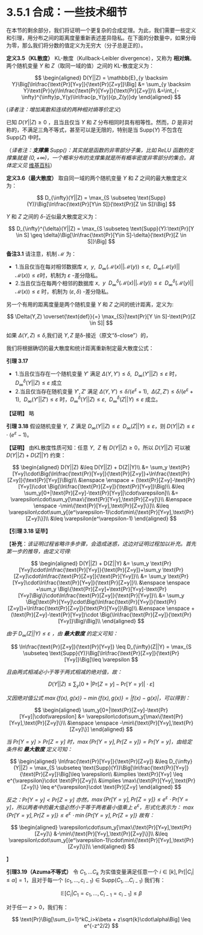 # 3.5.1 合成：一些技术细节

在本节的剩余部分，我们将证明一个更复杂的合成定理。为此，我们需要一些定义和引理，用分布之间的距离度量重新表述差异隐私。在下面的分数量中，如果分母为零，那么我们将分数的值定义为无穷大（分子总是正的）。

**定义3.5（KL散度）** KL-散度（Kullback-Leibler divergence），又称为 **相对熵**。两个随机变量 $Y$ 和 $Z$（取同一域的值）之间的 KL-散度定义为：

$$
\begin{aligned}
    D(Y||Z) = \mathbb{E}_{y \backsim Y}\Big[\ln\frac{\text{Pr}[Y=y]}{\text{Pr}[Z=y]}\Big] &= \sum_{y \backsim Y}\text{Pr}(y)\ln\frac{\text{Pr}[Y=y]}{\text{Pr}[Z=y]}\\
    &=\int_{-\infty}^{\infty}p_Y(y)\ln\frac{p_Y(y)}{p_Z(y)}dy
\end{aligned}
$$

(*译者注：增加离散和连续的两种相对熵等价定义*)

已知 $D(Y||Z)\geq 0$ ，且当且仅当 $Y$ 和 $Z$ 分布相同时具有相等性。然而，$D$ 是非对称的，不满足三角不等式，甚至可以是无限的，特别是当 $\text{Supp}(Y)$ 不包含在 $\text{Supp}(Z)$ 中时。

（*译者注：**支撑集**  $\text{Supp}()$：其实就是函数的非零部分子集，比如 ReLU 函数的支撑集就是 $(0, +\infty)$，一个概率分布的支撑集就是所有概率密度非零部分的集合。具体定义见* [维基百科](https://zh.wikipedia.org/wiki/%E6%94%AF%E6%92%91%E9%9B%86)）

**定义3.6（最大散度）** 取自同一域的两个随机变量 $Y$ 和 $Z$ 之间的最大散度定义为：

$$
D_{\infty}(Y||Z) = \max_{S \subseteq \text{Supp}(Y)}\Big[\ln\frac{\text{Pr}[Y\in S]}{\text{Pr}[Z \in S]}\Big]
$$

$Y$ 和 $Z$ 之间的 $\delta$-近似最大散度定义为：

$$
D_{\infty}^{\delta}(Y||Z) = \max_{S \subseteq \text{Supp}(Y):\text{Pr}[Y \in S] \geq \delta}\Big[\ln\frac{\text{Pr}[Y\in S]-\delta}{\text{Pr}[Z \in S]}\Big]
$$

**备注3.1** 请注意，机制 $\mathcal{M}$ 为：

- 1.当且仅当在每对相邻数据库 $x,\enspace y,\enspace D_{\infty}(\mathcal{M}(x)||\mathcal{M}(y)) \leq \varepsilon, \enspace D_{\infty}(\mathcal{M}(y)||\mathcal{M}(x)) \leq \varepsilon$时，机制为 $\varepsilon$ -差分隐私。
- 2.当且仅当在每两个相邻的数据库 $x,\enspace y \enspace D_{\infty}^{\delta}(\mathcal{M}(x)||\mathcal{M}(y)) \leq \varepsilon \enspace D_{\infty}^{\delta}(\mathcal{M}(y)||\mathcal{M}(x)) \leq \varepsilon$ 时，机制为 $(\varepsilon,\delta)$ -差分隐私。

另一个有用的距离度量是两个随机变量 $Y$ 和 $Z$ 之间的统计距离，定义为:

$$
\Delta(Y,Z) \overset{\text{def}}{=} \max_{S}|\text{Pr}[Y \in S]-\text{Pr}[Z \in S]|
$$

如果 $\Delta(Y,Z)\leq \delta$,我们说 $Y,Z$ 是δ-接近（原文“δ-close”）的，

我们将根据确切的最大散度和统计距离重新制定最大散度公式：

**引理 3.17**

- 1.当且仅当存在一个随机变量 $Y'$ 满足 $\Delta(Y,Y')\leq \delta,\enspace D_{\infty}(Y'||Z)\leq \varepsilon$ 时，$D_{\infty}^{\delta}(Y||Z)\leq \varepsilon$ 成立
- 2.当且仅当存在随机变量 $Y',Z'$ 满足 $\Delta(Y,Y')\leq \delta/(e^{\varepsilon}+1),\enspace\Delta(Z,Z')\leq \delta/(e^{\varepsilon}+1),\enspace D_{\infty}(Y'||Z')\leq \varepsilon$ 时，$D_{\infty}^{\delta}(Y||Z)\leq \varepsilon,\enspace D_{\infty}^{\delta}(Z||Y)\leq \varepsilon$ 成立。

**【证明】** 略

**引理 3.18** 假设随机变量 $Y,\enspace Z$ 满足 $D_{\infty}(Y||Z)\leq \varepsilon \enspace D_{\infty}(Z||Y)\leq \varepsilon$，则 $D(Y||Z)\leq \varepsilon\cdot(e^{\varepsilon}-1)$。

**【证明】** 由KL散度性质可知：任意 $Y,\enspace Z$ 有 $D(Y||Z)\geq0$，所以 $D(Y||Z)$ 可以被 $D(Y||Z) + D(Z||Y)$ 约束：

$$
\begin{aligned}
    D(Y||Z) &\leq D(Y||Z) + D(Z||Y)\\
    &= \sum_y \text{Pr}[Y=y]\cdot\Big(\ln\frac{\text{Pr}[Y=y]}{\text{Pr}[Z=y]}+\ln\frac{\text{Pr}[Z=y]}{\text{Pr}[Y=y]}\Big)\\
    &\enspace \enspace + (\text{Pr}[Z=y]-\text{Pr}[Y=y])\cdot \Big(\ln\frac{\text{Pr}[Z=y]}{\text{Pr}[Y=y]}\Big)\\
    &\leq \sum_y[0+|\text{Pr}[Z=y]-\text{Pr}[Y=y]|\cdot\varepsilon]\\
    &= \varepsilon\cdot\sum_y[\max\{\text{Pr}[Y=y],\text{Pr}[Z=y]\}\\
    &\enspace \enspace -\min\{\text{Pr}[Y=y],\text{Pr}[Z=y]\}]\\
    &\leq \varepsilon\cdot\sum_y[(e^\varepsilon-1)\cdot\min\{\text{Pr}[Y=y],\text{Pr}[Z=y]\}]\\
    &\leq \varepsilon(e^\varepsilon-1)
\end{aligned}
$$

**【引理 3.18 证毕】**

【**补充**：*该证明过程省略许多步骤，会造成迷惑，这边对证明过程加以补充。首先第一步的推导，由定义可得:* 

$$
\begin{aligned}
    D(Y||Z) + D(Z||Y) &= \sum_y \text{Pr}[Y=y]\cdot\ln\frac{\text{Pr}[Y=y]}{\text{Pr}[Z=y]}+\sum_y \text{Pr}[Z=y]\cdot\ln\frac{\text{Pr}[Z=y]}{\text{Pr}[Y=y]}\\
    &= \sum_y \text{Pr}[Y=y]\cdot\ln\frac{\text{Pr}[Y=y]}{\text{Pr}[Z=y]}\\
    &\enspace \enspace +\sum_y \Big\{\text{Pr}[Z=y]+\text{Pr}[Y=y]-\text{Pr}[Y=y]\Big\}\cdot\ln\frac{\text{Pr}[Z=y]}{\text{Pr}[Y=y]}\\
    &= \sum_y \Big[\text{Pr}[Y=y]\cdot\Big(\ln\frac{\text{Pr}[Y=y]}{\text{Pr}[Z=y]}+\ln\frac{\text{Pr}[Z=y]}{\text{Pr}[Y=y]}\Big)\\
    &\enspace \enspace + (\text{Pr}[Z=y]-\text{Pr}[Y=y])\cdot \Big(\ln\frac{\text{Pr}[Z=y]}{\text{Pr}[Y=y]}\Big)\Big]\\
\end{aligned}
$$

*由于 $D_{\infty}(Z||Y)\leq \varepsilon$ ，由 **最大散度** 的定义可知：*

$$
\ln\frac{\text{Pr}[Z=y]}{\text{Pr}[Y=y]} \leq  D_{\infty}(Z||Y) = \max_{S \subseteq \text{Supp}(Y)}\Big[\ln\frac{\text{Pr}[Z=y]}{\text{Pr}[Y=y]}\Big]\leq \varepsilon
$$

*且由两式相减必小于等于两式相减的绝对值，故：*

$$
D(Y||Z) \leq \sum_y[0+|\text{Pr}[Z=y]-\text{Pr}[Y=y]|\cdot\varepsilon]
$$

*又因绝对值公式 $\max\{f(x),g(x)\}-\min\{f(x),g(x)\}=|f(x)-g(x)|$，可以得到：*

$$
\begin{aligned}
   \sum_y[0+|\text{Pr}[Z=y]-\text{Pr}[Y=y]|\cdot\varepsilon] &= \varepsilon\cdot\sum_y[\max\{\text{Pr}[Y=y],\text{Pr}[Z=y]\}\\
   &\enspace \enspace  -\min\{\text{Pr}[Y=y],\text{Pr}[Z=y]\}]
\end{aligned}
$$

*当 $\text{Pr}[Y=y]>\text{Pr}[Z=y]$ 时，$\max\{\text{Pr}[Y=y],\text{Pr}[Z=y]\} = \text{Pr}[Y=y]$，由给定条件和 **最大散度** 定义可知：*

$$
\begin{aligned}
    \ln\frac{\text{Pr}[Y=y]}{\text{Pr}[Z=y]} &\leq  D_{\infty}(Y||Z) = \max_{S \subseteq \text{Supp}(Y)}\Big[\ln\frac{\text{Pr}[Y=y]}{\text{Pr}[Z=y]}\Big]\leq \varepsilon\\
    &\implies \text{Pr}[Y=y] \leq e^{\varepsilon}\cdot \text{Pr}[Z=y]\\
    &\implies \max\{\text{Pr}[Y=y],\text{Pr}[Z=y]\} \leq e^{\varepsilon}\cdot \text{Pr}[Z=y]
\end{aligned}
$$

*反之：$\text{Pr}[Y=y]<\text{Pr}[Z=y]$ 亦然，$\max\{\text{Pr}[Y=y],\text{Pr}[Z=y]\} \leq e^{\varepsilon}\cdot \text{Pr}[Y=y]$，所以两者中的最大值必然小于等于两者最小值乘上 $e^\varepsilon$，形式化表示为： $\max\{\text{Pr}[Y=y],\text{Pr}[Z=y]\}\leq e^\varepsilon\cdot\min\{\text{Pr}[Y=y],\text{Pr}[Z=y]\}$ 故有：*

$$
\begin{aligned}
    \varepsilon\cdot\sum_y[\max\{\text{Pr}[Y=y],\text{Pr}[Z=y]\} &-\min\{\text{Pr}[Y=y],\text{Pr}[Z=y]\}]\\
    &\leq \varepsilon\cdot\sum_y[(e^\varepsilon-1)\cdot\min\{\text{Pr}[Y=y],\text{Pr}[Z=y]\}]\\
\end{aligned}
$$

】

**引理3.19（Azuma不等式）** 令 $C_1,...C_k$ 为实值变量满足任意一个 $i\in[k],\text{Pr}[|C_i|\leq \alpha]=1$，且对于每一个 $(c_1,...,c_{i-1})\in \text{Supp}(C_1,...C_{i-1})$ 我们有：

$$
\mathbb{E}[C_i|C_1=c_1,...,C_{i-1}=c_{i-1}]\leq\beta
$$

对于任一 $z > 0$，我们有：

$$
\text{Pr}\Big[\sum_{i=1}^kC_i>k\beta + z\sqrt{k}\cdot\alpha\Big] \leq e^{-z^2/2}
$$

